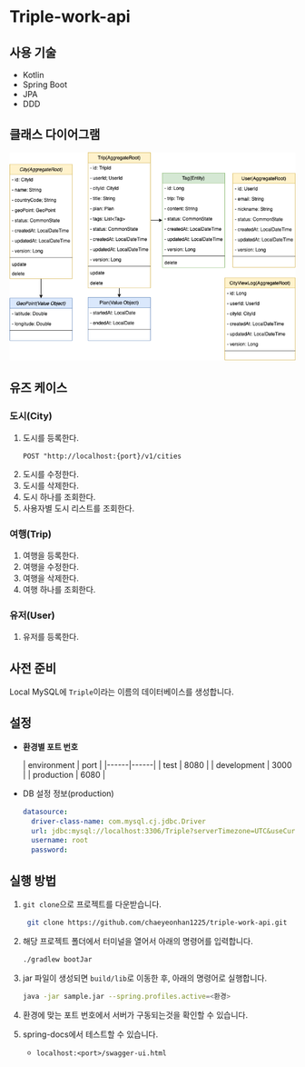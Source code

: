 # Triple-work-api
## 사용 기술
- Kotlin
- Spring Boot
- JPA
- DDD

## 클래스 다이어그램
![](triple-work.drawio.png)
## 유즈 케이스
### 도시(City)
1. 도시를 등록한다. 
   ```http request
   POST "http://localhost:{port}/v1/cities
   ```
2. 도시를 수정한다.
3. 도시를 삭제한다.
4. 도시 하나를 조회한다.
5. 사용자별 도시 리스트를 조회한다.
### 여행(Trip)
1. 여행을 등록한다.
2. 여행을 수정한다.
3. 여행을 삭제한다.
4. 여행 하나를 조회한다.
### 유저(User)
1. 유저를 등록한다.
## 사전 준비
Local MySQL에 `Triple`이라는 이름의 데이터베이스를 생성합니다.
## 설정


- **환경별 포트 번호**


  | environment | port |
       |------|------|
  | test        | 8080 |
  | development | 3000 |
  | production  | 6080 |

- DB 설정 정보(production)
  ```yaml
  datasource:
    driver-class-name: com.mysql.cj.jdbc.Driver
    url: jdbc:mysql://localhost:3306/Triple?serverTimezone=UTC&useCursors=false&sendStringParametersAsUnicode=false&characterEncoding=utf8&zeroDateTimeBehavior=convertToNull&autoReconnect=true&useSSL=false
    username: root
    password:
   ```
  
## 실행 방법
1. `git clone`으로 프로젝트를 다운받습니다.
   ```bash
    git clone https://github.com/chaeyeonhan1225/triple-work-api.git
   ```
2. 해당 프로젝트 폴더에서 터미널을 열어서 아래의 명령어를 입력합니다.
    ```bash
    ./gradlew bootJar
   ```
3. jar 파일이 생성되면 `build/lib`로 이동한 후, 아래의 명령어로 실행합니다.
    ```bash
   java -jar sample.jar --spring.profiles.active=<환경> 
   ```
   
4. 환경에 맞는 포트 번호에서 서버가 구동되는것을 확인할 수 있습니다.
5. spring-docs에서 테스트할 수 있습니다.
   - `localhost:<port>/swagger-ui.html`


